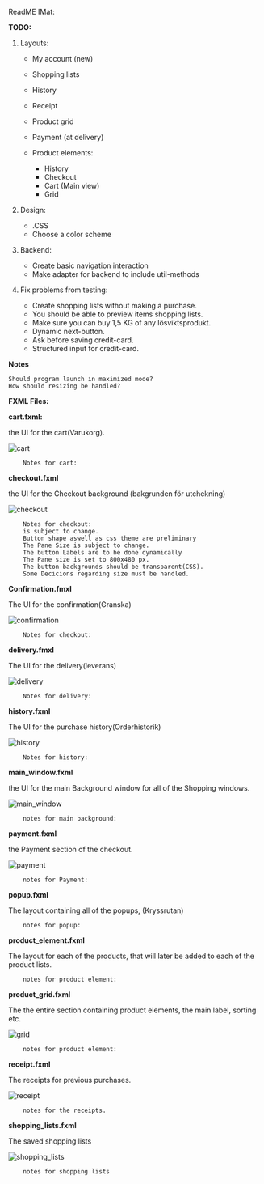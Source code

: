 ReadME IMat:

**TODO:**

1. Layouts:

    * My account (new)
    * Shopping lists
    * History
    * Receipt
    * Product grid
    * Payment (at delivery)
    * Product elements:
    
        * History
        * Checkout
        * Cart (Main view)
        * Grid
        
2. Design:

    * .CSS
    * Choose a color scheme
    
3. Backend:

    * Create basic navigation interaction
    * Make adapter for backend to include util-methods
    
4. Fix problems from testing:

    * Create shopping lists without making a purchase.
    * You should be able to preview items shopping lists.
    * Make sure you can buy 1,5 KG of any lösviktsprodukt.
    * Dynamic next-button.
    * Ask before saving credit-card.
    * Structured input for credit-card.

**Notes**
    
    Should program launch in maximized mode?
    How should resizing be handled?

**FXML Files:** 

   **cart.fxml:** 
   
       
   the UI for the cart(Varukorg).
   
   ![cart](http://gdurl.com/8udp)
        
        Notes for cart: 


        
   **checkout.fxml**
   
   the UI for the Checkout background (bakgrunden för utchekning)
   
   ![checkout](http://gdurl.com/NCA5)
   
        Notes for checkout: 
        is subject to change. 
        Button shape aswell as css theme are preliminary
        The Pane Size is subject to change. 
        The button Labels are to be done dynamically
        The Pane size is set to 800x480 px. 
        The button backgrounds should be transparent(CSS).
        Some Decicions regarding size must be handled. 
        
   **Confirmation.fmxl**
   
   The UI for the confirmation(Granska)
   
   ![confirmation](http://gdurl.com/iPnn)
   
        Notes for checkout: 
        
   **delivery.fmxl**
      
   The UI for the delivery(leverans)
    
   ![delivery](http://gdurl.com/LDlL)
    
        Notes for delivery: 
        
   **history.fxml**
          
   The UI for the purchase history(Orderhistorik)
   
   ![history](http://gdurl.com/pwcG)
   
        Notes for history: 
   **main_window.fxml**
   
   the UI for the main Background window for all of the Shopping windows.
   
   ![main_window](http://gdurl.com/qEUp)
   
        notes for main background:
        
   **payment.fxml**
        
   the Payment section of the checkout.
   
   ![payment](http://gdurl.com/kXQe)
    
        notes for Payment: 
   **popup.fxml**
        
   The layout containing all of the popups, (Kryssrutan)
    
        notes for popup:
   **product_element.fxml**
   
   The layout for each of the products, that will later be added to each of the product lists.
   
        notes for product element: 
   **product_grid.fxml**

   The the entire section containing product elements, the main label, sorting etc.
   
   ![grid](http://gdurl.com/EiE2)
        
        notes for product element:
   **receipt.fxml**
   
   The receipts for previous purchases. 
   
   ![receipt](http://gdurl.com/agC6)
   
        notes for the receipts.
   **shopping_lists.fxml**
        
   The saved shopping lists
   
   ![shopping_lists](http://gdurl.com/XrgX)
   
        notes for shopping lists

